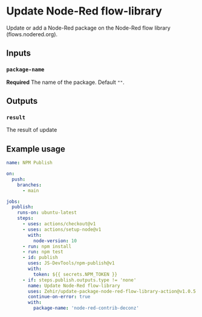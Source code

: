 # Update Node-Red flow-library

Update or add a Node-Red package on the Node-Red flow library (flows.nodered.org).

## Inputs

### `package-name`

**Required** The name of the package. Default `""`.

## Outputs

### `result`

The result of update

## Example usage

```yaml
name: NPM Publish

on:
  push:
    branches:
      - main

jobs:
  publish:
    runs-on: ubuntu-latest
    steps:
      - uses: actions/checkout@v1
      - uses: actions/setup-node@v1
        with:
          node-version: 10
      - run: npm install
      - run: npm test
      - id: publish
        uses: JS-DevTools/npm-publish@v1
        with:
          token: ${{ secrets.NPM_TOKEN }}
      - if: steps.publish.outputs.type != 'none'
        name: Update Node-Red flow-library
        uses: Zehir/update-package-node-red-flow-library-action@v1.0.5
        continue-on-error: true
        with:
          package-name: 'node-red-contrib-deconz'

```
